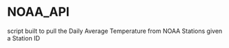 # NOAA_API
script built to pull the Daily Average Temperature from NOAA Stations given a Station ID
